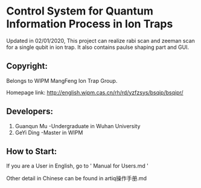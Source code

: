 # Control System for Quantum Information Process in Ion Traps

Updated in 02/01/2020, This project can realize rabi scan and zeeman scan for a single qubit in ion trap. It also contains paulse shaping part and GUI.

## Copyright:

Belongs to WIPM MangFeng Ion Trap Group.

Homepage link: http://english.wipm.cas.cn/rh/rd/yzfzsys/bsqip/bsqipr/

## Developers:

1. Guanqun Mu     -Undergraduate in Wuhan University
2. GeYi Ding     -Master in WIPM

## How to Start:

If you are a User in English, go to ' Manual for Users.md ' 

Other detail in Chinese can be found in artiq操作手册.md
